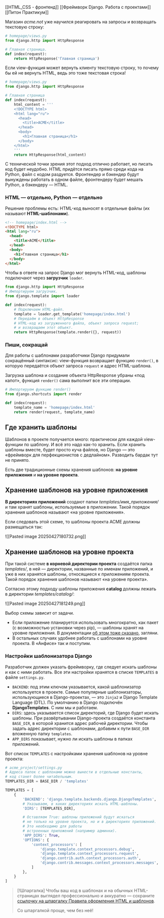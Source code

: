 
[[HTML_CSS - фронтенд]]
[[Фреймворк Django. Работа с проектами]]
[[Питон Практикум]]


Магазин _acme.not_ уже научился реагировать на запросы и возвращать текстовую строку:

```python
# homepage/views.py
from django.http import HttpResponse

# Главная страница.
def index(request):    
    return HttpResponse('Главная страница')

```


Если view-функция может вернуть клиенту текстовую строку, то почему бы ей не вернуть HTML, ведь это тоже текстовая строка!


```python
# homepage/views.py
from django.http import HttpResponse

# Главная страница
def index(request):
    html_content = '''
    <!DOCTYPE html>
    <html lang="ru">
      <head>
        <title>ACME</title>
      </head>
      <body>
        <h1>Главная страница</h1>
      </body>
    </html>
    '''
    return HttpResponse(html_content)
```


С технической точки зрения этот подход отлично работает, но писать код будет неудобно. HTML придётся писать прямо среди кода на Python, файл с кодом раздуется. Фронтендер и бэкендер будут вынуждены работать в одном файле, фронтендеру будет мешать Python, а бэкендеру — HTML.


### HTML — отдельно, Python — отдельно

Решение проблемы есть: HTML-код выносят в отдельные файлы (их называют **HTML-шаблонами**).


```html
<!-- homepage/index.html -->
<!DOCTYPE html>
<html lang="ru">
  <head>
    <title>ACME</title>
  </head>
  <body>
    <h1>Главная страница</h1>
  </body>
</html>
```


Чтобы в ответе на запрос Django мог вернуть HTML-код, шаблоны подключают через **загрузчик** `loader`.


```python
from django.http import HttpResponse
# Импортируем загрузчик.
from django.template import loader

def index(request):
    # Подключаем HTML-файл.
    template = loader.get_template('homepage/index.html')
    # Передаём в объект HttpResponse 
    # HTML-код из загруженного файла, объект запроса request;
    # и возвращаем этот объект.
    return HttpResponse(template.render({}, request))
```


### Пиши, сокращай

Для работы с шаблонами разработчики Django придумали сокращённый синтаксис: view-функция возвращает функцию `render()`, в которую передаётся объект запроса `request` и адрес HTML-шаблона.

Загрузка шаблона и создание объекта HttpResponse убраны «под капот», функция `render()` сама выполнит все эти операции.

```python
# Импортируем функцию render()
from django.shortcuts import render

def index(request):
    template_name = 'homepage/index.html'
    return render(request, template_name)
```


## Где хранить шаблоны

Шаблонов в проекте получается много: практически для каждой view-функции по шаблону. И всё это надо как-то хранить. Если хранить шаблоны вместе, будет просто куча файлов, но Django — это «фреймворк для перфекционистов с дедлайном». Разводить бардак тут не принято.

Есть две традиционные схемы хранения шаблонов: **на уровне приложения** и **на уровне проекта**.

## Хранение шаблонов на уровне приложения

**В директориях приложений** создают папки _templates/имя_приложения/_ и там хранят шаблоны, используемые в приложении. Такой порядок хранения шаблонов называют «на уровне приложения».

Если следовать этой схеме, то шаблоны проекта ACME должны размещаться так:


![[Pasted image 20250427180732.png]]



## Хранение шаблонов на уровне проекта

При такой системе **в корневой директории проекта** создаётся папка _templates/_, в ней — директории, названные по именам приложений, и уже в них хранятся шаблоны, относящиеся к приложениям проекта. Такой порядок хранения шаблонов называют «на уровне проекта».

Согласно этому подходу шаблоны приложения **catalog** должны лежать в директории _templates/catalog/_:


![[Pasted image 20250427181249.png]]


Выбор схемы зависит от задачи.

- Если приложение планируется использовать многократно, как пакет (с возможностью установки через pip), — шаблоны хранят на уровне приложения. В документации [об этом тоже сказано](https://docs.djangoproject.com/en/3.2/intro/reusable-apps/), загляни.
- В остальных случаях удобнее работать с шаблонами на уровне проекта. В «Анфисе» так и поступим.



### Настройки шаблонизатора Django

Разработчик должен указать фреймворку, где следует искать шаблоны и как с ними работать. Все эти настройки хранятся в списке `TEMPLATES` в файле `settings.py`.

- `BACKEND`: под этим ключом указывается, какой шаблонизатор используется в проекте. Самые популярные шаблонизаторы, использующиеся в Django-проектах, — это `Jinja2` и Django Template Language (DTL). По умолчанию в Django подключён **DjangoTemplates**. С ним мы и работаем.
- `DIRS`: здесь указывается список директорий, где Django будет искать шаблоны. При развёртывании Django-проекта создаётся константа `BASE_DIR`, в которой хранится адрес рабочей директории. Чтобы задать адрес директории с шаблонами, добавим к пути `BASE_DIR` вложенную папку `templates`.
- `APP_DIRS` показывает, нужно ли искать шаблоны в папках приложений.

Вот список `TEMPLATES` с настройками хранения шаблонов на уровне проекта:



```python
# acme_project/settings.py
# Адреса папок с шаблонами можно вынести в отдельные константы,
# код станет более читабельным.
TEMPLATES_DIR = BASE_DIR / 'templates'

TEMPLATES = [
    {
        'BACKEND': 'django.template.backends.django.DjangoTemplates',
        # Указываем, в каких директориях искать HTML-шаблоны.
        'DIRS': [TEMPLATES_DIR],

        # Оставляем True: шаблоны приложений будут искаться 
        # не только на уровне проекта, но и в директориях приложений.
        # Это необходимо для работы 
        # встроенных приложений (например админки).
        'APP_DIRS': True, 
        'OPTIONS': {
            'context_processors': [
                'django.template.context_processors.debug',
                'django.template.context_processors.request',
                'django.contrib.auth.context_processors.auth',
                'django.contrib.messages.context_processors.messages',
            ]
        },
    }
]
```




> [!Шпаргалка]
> Чтобы ваш код в шаблонах и на обычных HTML-страницах выглядел профессионально и аккуратно — сохраните [ссылочку на шпаргалку Правила оформления HTML и шаблонов](https://code.s3.yandex.net/Python-dev/cheatsheets/025-django-pravila-oformlenija-html-i-shablonov-shpora/025-django-pravila-oformlenija-html-i-shablonov-shpora.html).
> 
> Со шпаргалкой проще, чем без неё!

